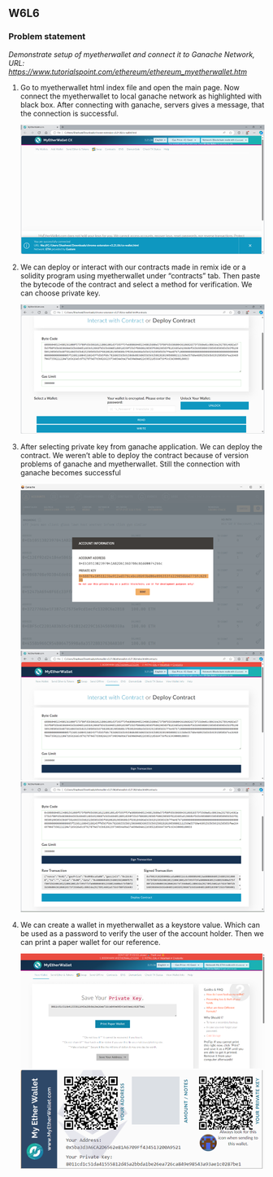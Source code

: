 ## W6L6
### Problem statement 
*Demonstrate setup of myetherwallet and connect it to Ganache Network, URL: https://www.tutorialspoint.com/ethereum/ethereum_myetherwallet.htm*

1. Go to myetherwallet html index file and open the main page. Now connect the myetherwallet to local ganache network as highlighted with black box. After connecting with ganache, servers gives a message, that the connection is successful.<div align="center"> <img src="images/1.png"> </div>

2. We can deploy or interact with our contracts made in remix ide or a solidity program using myetherwallet under “contracts” tab. Then paste the bytecode of the contract and select a method for verification. We can choose private key. <div align="center"> <img src="images/2.png"> </div>

3. After selecting private key from ganache application. We can deploy the contract. We weren’t able to deploy the contract because of version problems of ganache and myetherwallet. Still the connection with ganache becomes successful <div align="center"> <img src="images/3.png"> </div> <div align="center"> <img src="images/4.png"> </div> <div align="center"> <img src="images/5.png"> </div>

4. We can create a wallet in myetherwallet as a keystore value. Which can be used as a password to verify the user of the account holder. Then we can print a paper wallet for our reference. <div align="center"> <img src="images/6.png"> </div> <div align="center"> <img src="images/7.png"> </div>